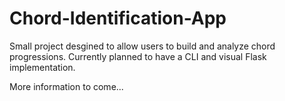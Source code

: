 # Chord-Identification-App

Small project desgined to allow users to build and analyze chord progressions. Currently planned to have a CLI and visual Flask implementation.

More information to come...
